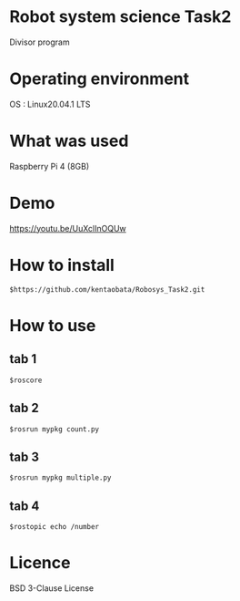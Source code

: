 # Robot system science Task2   
Divisor program 

# Operating environment  
OS : Linux20.04.1 LTS  

# What was used  
Raspberry Pi 4 (8GB)  

# Demo  
https://youtu.be/UuXclInOQUw

# How to install
`$https://github.com/kentaobata/Robosys_Task2.git`  

# How to use  
 ## tab 1  
 `$roscore`  
 ## tab 2  
 `$rosrun mypkg count.py`  
 ## tab 3  
 `$rosrun mypkg multiple.py`  
 ## tab 4  
 `$rostopic echo /number`  
 
 # Licence  
 BSD 3-Clause License  

